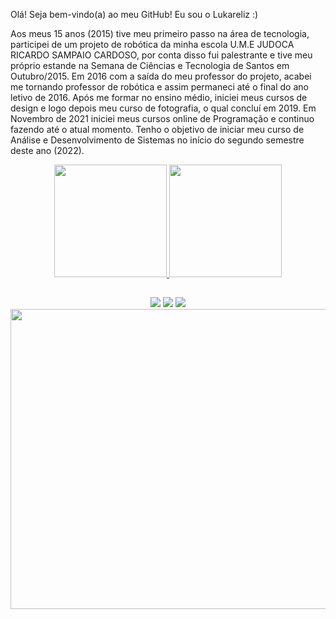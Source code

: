 Olá! Seja bem-vindo(a) ao meu GitHub! Eu sou o Lukareliz :)

Aos meus 15 anos (2015) tive meu primeiro passo na área de
tecnologia, participei de um projeto de robótica da minha escola
U.M.E JUDOCA RICARDO SAMPAIO CARDOSO, por conta
disso fui palestrante e tive meu próprio estande na Semana de
Ciências e Tecnologia de Santos em Outubro/2015. Em 2016
com a saída do meu professor do projeto, acabei me tornando
professor de robótica e assim permaneci até o final do ano letivo
de 2016. Após me formar no ensino médio, iniciei meus cursos
de design e logo depois meu curso de fotografia, o qual concluí
em 2019. Em Novembro de 2021 iniciei meus cursos online de
Programação e continuo fazendo até o atual momento. Tenho o
objetivo de iniciar meu curso de Análise e Desenvolvimento de
Sistemas no início do segundo semestre deste ano (2022).


<div align="center">
  <a href="http://beacons.ai/lukareliz">
  <img height="180em" src="https://github-readme-stats.vercel.app/api?username=Lukareliz&show_icons=true&theme=tokyonight&include_all_commits=true&count_private=true"/>
  <img height="180em" src="https://github-readme-stats.vercel.app/api/top-langs/?username=Lukareliz&layout=compact&langs_count=7&theme=tokyonight"/>
</div>

  ##
 
<div align='center'>
  <a href="https://www.linkedin.com/in/luccanunes/" target="_blank"><img src="https://img.shields.io/badge/-LinkedIn-%230077B5?style=for-the-badge&logo=linkedin&logoColor=white" target="_blank"></a> 
  <a href="https://instagram.com/Lukareliz_" target="_blank"><img src="https://img.shields.io/badge/-Instagram-%23E4405F?style=for-the-badge&logo=instagram&logoColor=white" target="_blank"></a>
  <a href = "mailto:lyulucca@gmail.com"><img src="https://img.shields.io/badge/-Gmail-%23333?style=for-the-badge&logo=gmail&logoColor=white" target="_blank"></a>
  </div> 
  
  <div align='center'>
  <img src="https://orig00.deviantart.net/24dd/f/2016/163/4/c/cold__rainy_day_by_bbrunomoraes-da60svg.gif" width="900" height="480" border="0" />
  </div>
